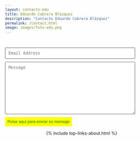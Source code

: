 ```yaml
---
layout: contacto-edu
title: Eduardo Cabrera Blázquez
description: "Contacto Eduardo Cabrera Blázquez"
permalink: /contact.html
image: images/foto-edu.png
---
```



<style>
form.wj-contact input[type="text"], form.wj-contact textarea[type="text"] {
    width: 100%;
    vertical-align: middle;
    margin-top: 0.25em;
    margin-bottom: 0.5em;
    padding: 0.75em;
    font-family: monospace, sans-serif;
    font-weight: lighter;
    border-style: solid;
    border-color: #444;
    outline-color: #2e83e6;
    border-width: 1px;
    border-radius: 3px;
    transition: box-shadow .2s ease;
}
form.wj-contact input[type="submit"] {
    outline: none;
    color: white;
    background-color: #2e83e6;
    border-radius: 3px;
    padding: 0.5em;
    margin: 0.25em 0 0 0;
    border: 1px solid transparent;
    height: auto;
}
</style>

<div style="padding-top: 5%;color:white;width: 85% ">


   
<form class="wj-contact" action="https://formspree.io/{{site.email}}" method="POST">
    <input type="text" name="email" placeholder="Email Address">
    <textarea type="text" name="content" rows="10" placeholder="Message"></textarea>
    <input type="hidden" name="_next" value="https://eduardo-cabrera.github.io/contact.html">
    <input type="hidden" name="_subject" value="New Contact Form Submission">
    <input type="text" name="_gotcha" style="display:none">
    <input type="submit" style="color:green;background-color:yellow" value="Pulse aqui para enviar su mensaje">
</form>

</div>

<center>
    {% include top-links-about.html %}
</center>